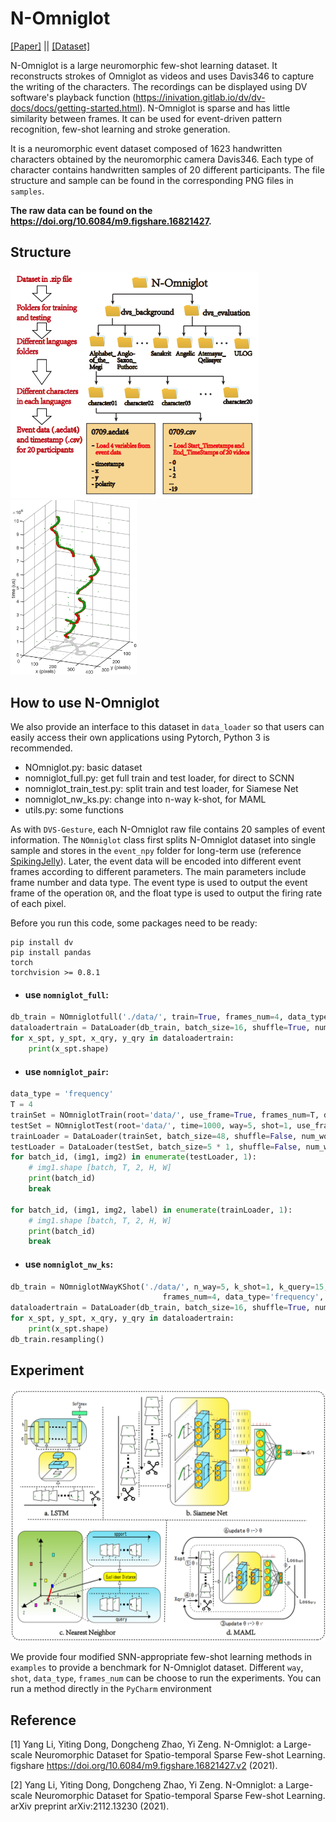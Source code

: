 # N-Omniglot

[[Paper]](https://arxiv.org/abs/2112.13230)  || [[Dataset]](https://figshare.com/articles/dataset/N-Omniglot/16821427)

N-Omniglot is a large neuromorphic few-shot learning dataset. It reconstructs strokes of Omniglot as videos and uses Davis346 to capture the writing of the characters. The recordings can be displayed using DV software's playback function (https://inivation.gitlab.io/dv/dv-docs/docs/getting-started.html). N-Omniglot is sparse and has little similarity between frames. It can be used for event-driven pattern recognition, few-shot learning and stroke generation.

It is a neuromorphic event dataset composed of 1623 handwritten characters obtained by the neuromorphic camera Davis346. Each type of character contains handwritten samples of 20 different participants. The file structure and sample can be found in the corresponding PNG files in `samples`. 

**The raw data can be found on the https://doi.org/10.6084/m9.figshare.16821427.**



## Structure

![filestruct_00.png](README.assets/filestruct_00.png)<img src="README.assets/sample_00.png" alt="sample_00" width="40%;" />



## How to use N-Omniglot

We also provide an interface to this dataset in  `data_loader` so that users can easily access their own applications using Pytorch, Python 3 is recommended.

- NOmniglot.py: basic dataset
- nomniglot_full.py: get full train and test loader, for direct to SCNN
- nomniglot_train_test.py: split train and test loader, for Siamese Net
- nomniglot_nw_ks.py: change into n-way k-shot, for MAML
- utils.py: some functions



As with `DVS-Gesture`, each N-Omniglot raw file contains 20 samples of event information. The `NOmniglot` class first splits N-Omniglot dataset into single sample and stores in the `event_npy` folder for long-term use (reference [SpikingJelly](https://github.com/fangwei123456/spikingjelly)). Later, the event data will be encoded into different event frames according to different parameters. The main parameters include frame number and data type. The event type is used to output the event frame of the operation `OR`, and the float type is used to output the firing  rate of each pixel.

Before you run this code, some packages need to be ready:

    pip install dv
    pip install pandas
    torch
    torchvision >= 0.8.1



- #### use `nomniglot_full`:

```python
db_train = NOmniglotfull('./data/', train=True, frames_num=4, data_type='frequency', thread_num=16)
dataloadertrain = DataLoader(db_train, batch_size=16, shuffle=True, num_workers=16, pin_memory=True)
for x_spt, y_spt, x_qry, y_qry in dataloadertrain:
    print(x_spt.shape)
```



- #### use `nomniglot_pair`:

```python
data_type = 'frequency'
T = 4
trainSet = NOmniglotTrain(root='data/', use_frame=True, frames_num=T, data_type=data_type, use_npz=True, resize=105)
testSet = NOmniglotTest(root='data/', time=1000, way=5, shot=1, use_frame=True, frames_num=T, data_type=data_type, use_npz=True, resize=105)
trainLoader = DataLoader(trainSet, batch_size=48, shuffle=False, num_workers=4)
testLoader = DataLoader(testSet, batch_size=5 * 1, shuffle=False, num_workers=4)
for batch_id, (img1, img2) in enumerate(testLoader, 1):
    # img1.shape [batch, T, 2, H, W]
    print(batch_id)
    break

for batch_id, (img1, img2, label) in enumerate(trainLoader, 1):
    # img1.shape [batch, T, 2, H, W]
    print(batch_id)
    break
```



- #### use `nomniglot_nw_ks`:

```python
db_train = NOmniglotNWayKShot('./data/', n_way=5, k_shot=1, k_query=15,
                                  frames_num=4, data_type='frequency', train=True)
dataloadertrain = DataLoader(db_train, batch_size=16, shuffle=True, num_workers=16, pin_memory=True)
for x_spt, y_spt, x_qry, y_qry in dataloadertrain:
    print(x_spt.shape)
db_train.resampling()
```





## Experiment

<img src="README.assets/method.png" alt="method" style="zoom:50%;" />

We provide four modified SNN-appropriate few-shot learning methods in `examples` to provide a benchmark for N-Omniglot dataset. Different `way`, `shot`, `data_type`, `frames_num` can be choose to run the experiments. You can run a method directly in the `PyCharm` environment



## Reference

[1] Yang Li, Yiting Dong, Dongcheng Zhao, Yi Zeng. N-Omniglot: a Large-scale Neuromorphic Dataset for Spatio-temporal Sparse Few-shot Learning. figshare https://doi.org/10.6084/m9.figshare.16821427.v2 (2021).

[2] Yang Li, Yiting Dong, Dongcheng Zhao, Yi Zeng. N-Omniglot: a Large-scale Neuromorphic Dataset for Spatio-temporal Sparse Few-shot Learning. arXiv preprint arXiv:2112.13230 (2021).

